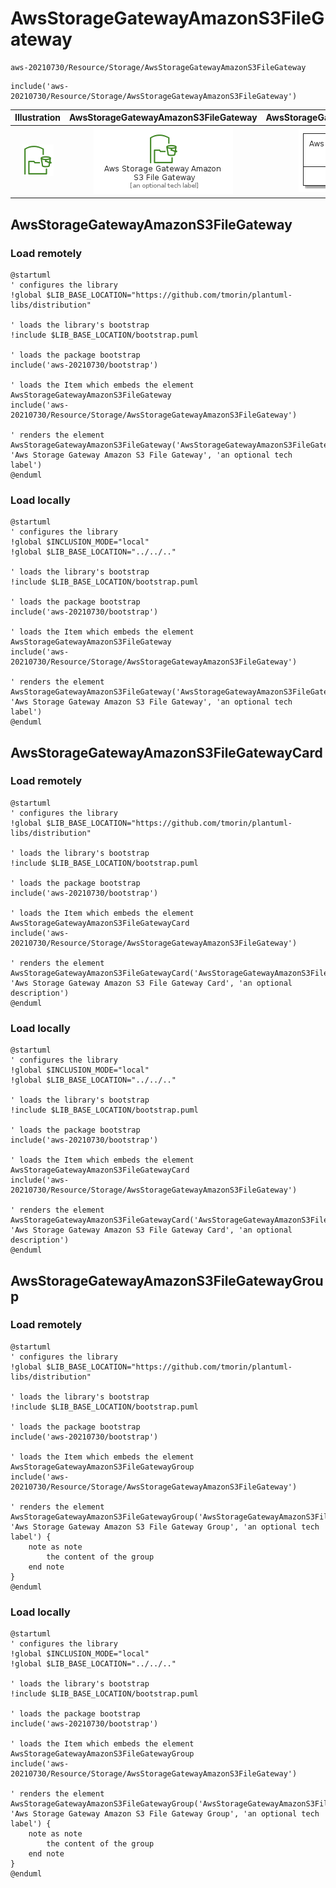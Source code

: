# AwsStorageGatewayAmazonS3FileGateway


```text
aws-20210730/Resource/Storage/AwsStorageGatewayAmazonS3FileGateway
```

```text
include('aws-20210730/Resource/Storage/AwsStorageGatewayAmazonS3FileGateway')
```



| Illustration | AwsStorageGatewayAmazonS3FileGateway | AwsStorageGatewayAmazonS3FileGatewayCard | AwsStorageGatewayAmazonS3FileGatewayGroup |
| :---: | :---: | :---: | :---: |
| ![illustration for Illustration](../../../aws-20210730/Resource/Storage/AwsStorageGatewayAmazonS3FileGateway.png) | ![illustration for AwsStorageGatewayAmazonS3FileGateway](../../../aws-20210730/Resource/Storage/AwsStorageGatewayAmazonS3FileGateway.Local.png) | ![illustration for AwsStorageGatewayAmazonS3FileGatewayCard](../../../aws-20210730/Resource/Storage/AwsStorageGatewayAmazonS3FileGatewayCard.Local.png) | ![illustration for AwsStorageGatewayAmazonS3FileGatewayGroup](../../../aws-20210730/Resource/Storage/AwsStorageGatewayAmazonS3FileGatewayGroup.Local.png) |




## AwsStorageGatewayAmazonS3FileGateway

### Load remotely
```plantuml
@startuml
' configures the library
!global $LIB_BASE_LOCATION="https://github.com/tmorin/plantuml-libs/distribution"

' loads the library's bootstrap
!include $LIB_BASE_LOCATION/bootstrap.puml

' loads the package bootstrap
include('aws-20210730/bootstrap')

' loads the Item which embeds the element AwsStorageGatewayAmazonS3FileGateway
include('aws-20210730/Resource/Storage/AwsStorageGatewayAmazonS3FileGateway')

' renders the element
AwsStorageGatewayAmazonS3FileGateway('AwsStorageGatewayAmazonS3FileGateway', 'Aws Storage Gateway Amazon S3 File Gateway', 'an optional tech label')
@enduml
```

### Load locally
```plantuml
@startuml
' configures the library
!global $INCLUSION_MODE="local"
!global $LIB_BASE_LOCATION="../../.."

' loads the library's bootstrap
!include $LIB_BASE_LOCATION/bootstrap.puml

' loads the package bootstrap
include('aws-20210730/bootstrap')

' loads the Item which embeds the element AwsStorageGatewayAmazonS3FileGateway
include('aws-20210730/Resource/Storage/AwsStorageGatewayAmazonS3FileGateway')

' renders the element
AwsStorageGatewayAmazonS3FileGateway('AwsStorageGatewayAmazonS3FileGateway', 'Aws Storage Gateway Amazon S3 File Gateway', 'an optional tech label')
@enduml
```

## AwsStorageGatewayAmazonS3FileGatewayCard

### Load remotely
```plantuml
@startuml
' configures the library
!global $LIB_BASE_LOCATION="https://github.com/tmorin/plantuml-libs/distribution"

' loads the library's bootstrap
!include $LIB_BASE_LOCATION/bootstrap.puml

' loads the package bootstrap
include('aws-20210730/bootstrap')

' loads the Item which embeds the element AwsStorageGatewayAmazonS3FileGatewayCard
include('aws-20210730/Resource/Storage/AwsStorageGatewayAmazonS3FileGateway')

' renders the element
AwsStorageGatewayAmazonS3FileGatewayCard('AwsStorageGatewayAmazonS3FileGatewayCard', 'Aws Storage Gateway Amazon S3 File Gateway Card', 'an optional description')
@enduml
```

### Load locally
```plantuml
@startuml
' configures the library
!global $INCLUSION_MODE="local"
!global $LIB_BASE_LOCATION="../../.."

' loads the library's bootstrap
!include $LIB_BASE_LOCATION/bootstrap.puml

' loads the package bootstrap
include('aws-20210730/bootstrap')

' loads the Item which embeds the element AwsStorageGatewayAmazonS3FileGatewayCard
include('aws-20210730/Resource/Storage/AwsStorageGatewayAmazonS3FileGateway')

' renders the element
AwsStorageGatewayAmazonS3FileGatewayCard('AwsStorageGatewayAmazonS3FileGatewayCard', 'Aws Storage Gateway Amazon S3 File Gateway Card', 'an optional description')
@enduml
```

## AwsStorageGatewayAmazonS3FileGatewayGroup

### Load remotely
```plantuml
@startuml
' configures the library
!global $LIB_BASE_LOCATION="https://github.com/tmorin/plantuml-libs/distribution"

' loads the library's bootstrap
!include $LIB_BASE_LOCATION/bootstrap.puml

' loads the package bootstrap
include('aws-20210730/bootstrap')

' loads the Item which embeds the element AwsStorageGatewayAmazonS3FileGatewayGroup
include('aws-20210730/Resource/Storage/AwsStorageGatewayAmazonS3FileGateway')

' renders the element
AwsStorageGatewayAmazonS3FileGatewayGroup('AwsStorageGatewayAmazonS3FileGatewayGroup', 'Aws Storage Gateway Amazon S3 File Gateway Group', 'an optional tech label') {
    note as note
        the content of the group
    end note
}
@enduml
```

### Load locally
```plantuml
@startuml
' configures the library
!global $INCLUSION_MODE="local"
!global $LIB_BASE_LOCATION="../../.."

' loads the library's bootstrap
!include $LIB_BASE_LOCATION/bootstrap.puml

' loads the package bootstrap
include('aws-20210730/bootstrap')

' loads the Item which embeds the element AwsStorageGatewayAmazonS3FileGatewayGroup
include('aws-20210730/Resource/Storage/AwsStorageGatewayAmazonS3FileGateway')

' renders the element
AwsStorageGatewayAmazonS3FileGatewayGroup('AwsStorageGatewayAmazonS3FileGatewayGroup', 'Aws Storage Gateway Amazon S3 File Gateway Group', 'an optional tech label') {
    note as note
        the content of the group
    end note
}
@enduml
```

